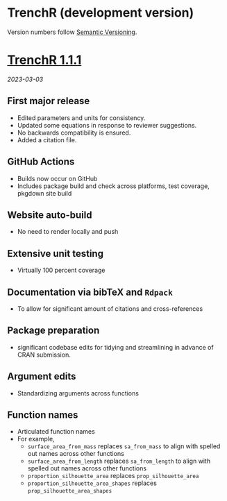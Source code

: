 # TrenchR (development version)

Version numbers follow [Semantic Versioning](https://semver.org/).

# [TrenchR 1.1.1](https://github.com/trenchproject/TrenchR/releases/tag/v1.1.1)
*2023-03-03*

## First major release
* Edited parameters and units for consistency.
* Updated some equations in response to reviewer suggestions. 
* No backwards compatibility is ensured.
* Added a citation file.

## GitHub Actions
* Builds now occur on GitHub
* Includes package build and check across platforms, test coverage, pkgdown site build

## Website auto-build
* No need to render locally and push

## Extensive unit testing
* Virtually 100 percent coverage

## Documentation via bibTeX and `Rdpack`
* To allow for significant amount of citations and cross-references

## Package preparation
* significant codebase edits for tidying and streamlining in advance of CRAN submission.

## Argument edits
* Standardizing arguments across functions

## Function names
* Articulated function names
* For example,
  * `surface_area_from_mass` replaces `sa_from_mass` to align with spelled out names across other functions
  * `surface_area_from_length` replaces `sa_from_length` to align with spelled out names across other functions
  * `proportion_silhouette_area` replaces `prop_silhouette_area` 
  * `proportion_silhouette_area_shapes` replaces `prop_silhouette_area_shapes` 